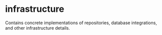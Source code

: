 # infrastructure

Contains concrete implementations of repositories, database integrations, and other infrastructure details.
